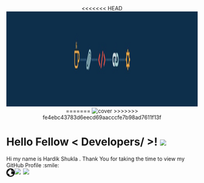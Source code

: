 <div align="center">
<<<<<<< HEAD
<img width="100%" height = "250px" src="./assests/dev.jpg" alt="hardikshukla" />
=======
<img width="100%" height = "500px" src="https://images.pexels.com/photos/2882552/pexels-photo-2882552.jpeg?cs=srgb&dl=pexels-miguel-%C3%A1-padri%C3%B1%C3%A1n-2882552.jpg&fm=jpg" alt="cover" />
>>>>>>> fe4ebc43783d6eecd69aacccfe7b98ad7611f13f
</div>
<h1> Hello Fellow < Developers/ >! <img src = "https://raw.githubusercontent.com/MartinHeinz/MartinHeinz/master/wave.gif" width = 50px> </h1>
<div size='20px'> Hi my name is Hardik Shukla . Thank You for taking the time to view my GitHub Profile :smile: 
</div>


<div>
<img align="left" width="22px" src="https://raw.githubusercontent.com/iconic/open-iconic/master/svg/globe.svg" / href= "https://github.com/">
<img align="left" width="22px" src="https://cdn.jsdelivr.net/npm/simple-icons@v3/icons/twitter.svg" href="https://twitter.com/"/>
<img align="left" width="22px" src="https://cdn.jsdelivr.net/npm/simple-icons@v3/icons/linkedin.svg" href= "https://www.linkedin.com/in/"/>
</div>
